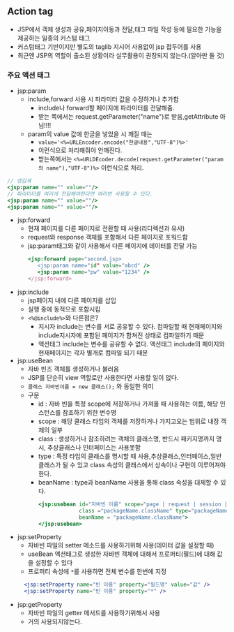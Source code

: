 ## Action tag
* JSP에서 객체 생성과 공유,페이지이동과 전달,태그 파일 작성 등에 필요한 기능을 제공하는 일종의 커스텀 태그
* 커스텀태그 기반이지만 별도의 taglib 지시어 사용없이 jsp 접두어를 사용
* 최근엔 JSP의 역할이 출소된 상황이라 실무활용이 권장되지 않는다.(알아만 둘 것)

### 주요 액션 태그
* jsp:param 
  * include,forward 사용 시 파라미터 값을 수정하거나 추가함
    * include나 forward할 페이지에 파라미터를 전달해줌.
    * 받는 쪽에서는 request.getParameter("name")로 받음,getAttribute 아님!!!!
  * param의 value 값에 한글을 넣었을 시 깨질 때는
    * ``value='<%=URLEncoder.encode("한글내용","UTF-8")%>'``
    * 이런식으로 처리해줘야 안깨진다.
    * 받는쪽에서는 ``<%=URLDEcoder.decode(request.getParameter("param의 name"),"UTF-8")%>`` 이런식으로 처리.
```jsx
// 생김새
<jsp:param name="" value=""/>
// 파라미터를 여러개 전달해야한다면 여러번 사용할 수 있다.
<jsp:param name="" value=""/>
<jsp:param name="" value=""/>
```
* jsp:forward
  * 현재 페이지를 다른 페이지로 전환할 때 사용(리디렉션과 유사)
  * request와 response 객체를 포함해서 다른 페이지로 포워드함
  * jsp:param태그와 같이 사용해서 다른 페이지에 데이터를 전달 가능
    ```jsx
    <jsp:forward page="second.jsp>
       <jsp:param name="id" value="abcd" />
       <jsp:param name="pw" value="1234" />
    </jsp:forward>
    ```
* jsp:include
  * jsp페이지 내에 다른 페이지를 삽입
  * 실행 중에 동적으로 포함시킴
  * ``<%@include%>``와 다른점은?
    * 지시자 include는 변수를 서로 공유할 수 있다. 컴파일할 때 현재페이지와 include지시자에 포함된 페이지가 합쳐진 상태로 컴파일하기 때문
    * 액션태그 include는 변수를 공유할 수 없다. 액션태그 include의 페이지와 현재페이지는 각자 별개로 컴파일 되기 때문
* jsp:useBean
  * 자바 빈즈 객체를 생성하거나 불러옴
  * JSP를 단순히 view 역할로만 사용한다면 사용할 일이 없다.
  * ``클래스 자바빈이름 = new 클래스();`` 와 동일한 의미
  * 구문
    * id : 자바 빈을 특정 scope에 저장하거나 가져올 때 사용하는 이름, 해당 인스턴스를 참조하기 위한 변수명
    * scope : 해당 클래스 타입의 객체를 저장하거나 가지고오는 범위로 내장 객체의 일부
    * class : 생성하거나 참조하려는 객체의 클래스명, 반드시 패키지명까지 명시, 추상클래스나 인터페이스는 사용못함
    * type : 특정 타입의 클래스를 명시할 때 사용,추상클래스,인터페이스,일반클래스가 될 수 있고 class 속성의 클래스에서 상속이나 구현이 이루어져야한다.
    * beanName : type과 beanName 사용을 통해 class 속성을 대체할 수 있다.
      ```jsx
      <jsp:usebean id="자바빈 이름" scope="page | request | session | application"
                   class ="packageName.className" type="packageName.className"
                   beanName = "packageName.className">
      </jsp:usebean>    
      ```
* jsp:setProperty
  * 자바빈 파일의 setter 메소드를 사용하기위해 사용(데이터 값을 설정할 때)
  * useBean 액션태그로 생성한 자바빈 객체에 대해서 프로퍼티(필드)에 대해 값을 설정할 수 있다
  * 프로퍼티 속성에 ``*``를 사용하면 전체 변수를 한번에 지정
  ```jsx
    <jsp:setProperty name="빈 이름" property="필드명" value="값" />
    <jsp:setProperty name="빈 이름" property="*" />
  ```
* jsp:getProperty
  * 자바빈 파일의 getter 메서드를 사용하기위해서 사용
  * 거의 사용되지않는다.
